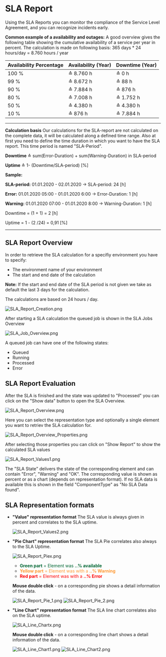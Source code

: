 # SLA Report
Using the SLA Reports you can monitor the compliance of the Service Level Agreement, and you can recognize incidents early.

**Common example of a availability and outages:**
A good overview gives the following table showing the cumulative availability of a service per year in percent. 
The calculation is made on following basis: 365 days * 24 hours/day = 8.760 hours / year

|Availability Percentage|Availability (Year)|Downtime (Year)|
|--|--|--|
|100 %|≙ 8.760 h|≙ 0 h|
|99 %|≙ 8.672 h|≙ 88 h|
|90 %|≙ 7.884 h|≙ 876 h|
|80 %|≙ 7.008 h|≙ 1.752 h|
|50 %|≙ 4.380 h|≙ 4.380 h|
|10 %|≙ 876 h|≙  7.884‬ h|

---
**Calculation basis**
Our calculations for the SLA-report are not calculated on the complete data, it will be calculated along a defined time range.
Also at first you need to define the time duration in which you want to have the SLA report. This time period is named "SLA-Period".

**Downtime** ≙ sum(Error-Duration) + sum(Warning-Duration) in SLA-period

**Uptime** ≙ 1- (Downtime/SLA-period) [%]

**Sample:**

**SLA-period:** 01.01.2020 - 02.01.2020 -> SLA-period: 24 [h]

**Error:** 01.01.2020 05:00 - 01.01.2020 6:00 -> Error-Duration: 1 [h]

**Warning:** 01.01.2020 07:00 - 01.01.2020 8:00 -> Warning-Duration: 1 [h]

Downtime = (1 + 1) = 2 [h]

Uptime = 1 - (2 /24) =  0,91 [%]

---

## SLA Report Overview
In order to retrieve the SLA calculation for a specifiy environment you have to specify:
- The environment name of your environment
- The start and end date of the calculation

**Note:** If the start and end date of the SLA period is not given we take as default the last 3 days for the calculation.

The calculations are based on 24 hours / day.

![SLA_Report_Creation.png](.attachments/SLA_Report_Creation.png)

After starting a SLA calculation the queued job is shown in the SLA Jobs Overview

![SLA_Job_Overview.png](.attachments/SLA_Job_Overview.png)

A queued job can have one of the following states:
- Queued
- Running
- Processed
- Error

## SLA Report Evaluation

After the SLA is finished and the state was updated to "Processed" you can click on the "Show data" button to open the SLA Overview.

![SLA_Report_Overview.png](.attachments/SLA_Report_Overview.png)

Here you can select the representation type and optionally a single element you want to retriev the SLA calculation for.

![SLA_Report_Overview_Properties.png](.attachments/SLA_Report_Overview2021-03-30_15-45-05.png)

After selecting those properties you can click on "Show Report" to show the calculated SLA values

![SLA_Report_Values1.png](.attachments/SLA_Report_Values_2021-03-30_15-45-16.png)

The "SLA State" delivers the state of the corresponding element and can contain "Error", "Warning" and "OK".
The corresponding value is shown as percent or as a chart (depends on representation format).
If no SLA data is available this is shown in the field "ComponentType" as "No SLA Data found".

## SLA Representation formats

- **"Value" representation format**
  The SLA value is always given in percent and correlates to the SLA uptime.

  ![SLA_Report_Values2.png](.attachments/SLA_Report_Values_2021-03-30_15-45-16.png)

- **"Pie Chart" representation format**
  The SLA Pie correlates also always to the SLA Uptime.

  ![SLA_Report_Piex.png](.attachments/SLA_Report_Values_Pie_2021-03-30_15-45-16.png)

  - <FONT COLOR=#006633>**Green part** = Element was **..% available**</FONT>
  - <FONT COLOR=#FF9933>**Yellow part** = Element was with a **..% Warning**</FONT>
  - <FONT COLOR=#FF0000> **Red part** = Element was with a **..% Error**</FONT>

  **Mouse double click** - on a corresponding pie shows a detail information of the data. 

  ![SLA_Report_Pie_1.png](.attachments/SLA_Report_Pie_1-df19ea37-0c0c-4a65-b4ea-8cf08a48e6b9.png)
  ![SLA_Report_Pie_2.png](.attachments/SLA_Report_Pie_2-ab006dfe-7a5f-4956-bad9-6519b7dedae6.png)

- **"Line Chart" representation format**
  The SLA line chart correlates also on the SLA uptime.

  ![SLA_Line_Chartx.png](.attachments/SLA_Report_Values_Line_2021-03-30_15-45-16.png)

  **Mouse double click** - on a corresponding line chart shows a detail information of the data. 

  ![SLA_Line_Chart1.png](.attachments/SLA_Line_Chart1-1b4d47de-4183-4d91-ae94-7cce872def2a.png)
  ![SLA_Line_Chart2.png](.attachments/SLA_Line_Chart2-14eab595-8f8b-4e7d-9e79-eb439e00723a.png)
